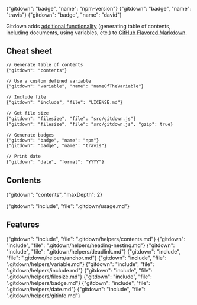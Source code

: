 {"gitdown": "badge", "name": "npm-version"}
{"gitdown": "badge", "name": "travis"}
{"gitdown": "badge", "name": "david"}

Gitdown adds [additional functionality](#features) (generating table of contents, including documents, using variables, etc.) to [GitHub Flavored Markdown](https://help.github.com/articles/github-flavored-markdown/).

## Cheat sheet

<!-- gitdown: off -->
```markdown
// Generate table of contents
{"gitdown": "contents"}

// Use a custom defined variable
{"gitdown": "variable", "name": "nameOfTheVariable"}

// Include file
{"gitdown": "include", "file": "LICENSE.md"}

// Get file size
{"gitdown": "filesize", "file": "src/gitdown.js"}
{"gitdown": "filesize", "file": "src/gitdown.js", "gzip": true}

// Generate badges
{"gitdown": "badge", "name": "npm"}
{"gitdown": "badge", "name": "travis"}

// Print date
{"gitdown": "date", "format": "YYYY"}
```
<!-- gitdown: on -->

## Contents

{"gitdown": "contents", "maxDepth": 2}

{"gitdown": "include", "file": ".gitdown/usage.md"}

## Features

{"gitdown": "include", "file": ".gitdown/helpers/contents.md"}
{"gitdown": "include", "file": ".gitdown/helpers/heading-nesting.md"}
{"gitdown": "include", "file": ".gitdown/helpers/deadlink.md"}
{"gitdown": "include", "file": ".gitdown/helpers/anchor.md"}
{"gitdown": "include", "file": ".gitdown/helpers/variable.md"}
{"gitdown": "include", "file": ".gitdown/helpers/include.md"}
{"gitdown": "include", "file": ".gitdown/helpers/filesize.md"}
{"gitdown": "include", "file": ".gitdown/helpers/badge.md"}
{"gitdown": "include", "file": ".gitdown/helpers/date.md"}
{"gitdown": "include", "file": ".gitdown/helpers/gitinfo.md"}